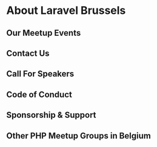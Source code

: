 # About Laravel Brussels

## Our Meetup Events

## Contact Us

## Call For Speakers

## Code of Conduct

## Sponsorship & Support

## Other PHP Meetup Groups in Belgium

